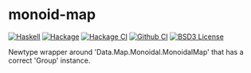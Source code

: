 # monoid-map
[![Haskell](https://img.shields.io/badge/language-Haskell-orange.svg)](https://haskell.org) [![Hackage](https://img.shields.io/hackage/v/monoid-map.svg)](https://hackage.haskell.org/package/monoid-map) [![Hackage CI](https://matrix.hackage.haskell.org/api/v2/packages/monoid-map/badge)](https://matrix.hackage.haskell.org/#/package/monoid-map) [![Github CI](https://github.com/obsidiansystems/monoid-map/workflows/github-action/badge.svg)](https://github.com/obsidiansystems/monoid-map/actions) [![BSD3 License](https://img.shields.io/badge/license-BSD3-blue.svg)](https://github.com/obsidiansystems/monoid-map/blob/master/LICENSE)


Newtype wrapper around 'Data.Map.Monoidal.MonoidalMap' that has a correct 'Group' instance.
